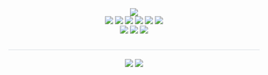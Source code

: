 <div align=center>
	<img src="https://capsule-render.vercel.app/api?type=waving&color=0:99f8ff,100:e0faff&height=180&text=☁Yujin's%20github☁&animation=fadeIn&fontColor=000000&fontSize=60" />
  
  <div style="margin: 0 auto; text-align: center;" align= "center">
    <img src="https://img.shields.io/badge/TypeScript-007ACC?style=for-the-badge&logo=typescript&logoColor=white">
    <img src="https://img.shields.io/badge/Javascript-F7DF1E?style=for-the-badge&logo=Javascript&logoColor=white">	  
    <img src="https://img.shields.io/badge/React-61DAFB?style=for-the-badge&logo=React&logoColor=white">
    <img src="https://img.shields.io/badge/React_Native-20232A?style=for-the-badge&logo=react&logoColor=61DAFB">	  
    <img src="https://img.shields.io/badge/Python-3776AB?style=for-the-badge&logo=Python&logoColor=white">
    <img src="https://img.shields.io/badge/Node.js-20232A?style=for-the-badge&logo=node.js&logoColor=61DAFB">
  </br>
    <img src="https://img.shields.io/badge/Github-181717?style=for-the-badge&logo=Github&logoColor=white">
    <img src="https://img.shields.io/badge/Notion-000000?style=for-the-badge&logo=Notion&logoColor=white">
    <img src="https://img.shields.io/badge/Slack-4A154B?style=for-the-badge&logo=Slack&logoColor=white">
  </div>
  
  <h2 style="border-bottom: 1px solid #d8dee4; color: #282d33;"></h2>
  <img src="https://github-readme-stats.vercel.app/api/top-langs/?username=siawase17&layout=compact">
  <img src="https://github-readme-stats.vercel.app/api?username=siawase17&show_icons=true">
      
</div>
    
